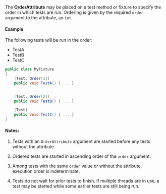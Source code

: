 The **OrderAttribute** may be placed on a test method or fixture to specify the order in which tests are run. Ordering is given by the required `order` argument to the attribute, an `int`.

#### Example

The following tests will be run in the order:
 * TestA
 * TestB
 * TestC

```csharp
public class MyFixture
{
    [Test, Order(1)]
    public void TestA() { ... }


    [Test, Order(2)]
    public void TestB() { ... }

    [Test]
    public void TestC() { ... }
}
```

#### Notes:

1. Tests with an `OrderAttribute` argument are started before any tests without the attribute.

2. Ordered tests are started in ascending order of the `order` argument.

3. Among tests with the same `order` value or without the attribute, execution order is indeterminate.

4. Tests do not wait for prior tests to finish. If multiple threads are in use, a test may be started while some earlier tests are still being run.
